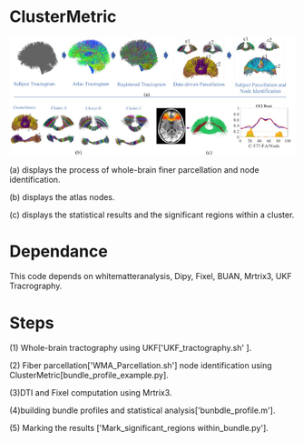 #  ClusterMetric
![image](https://github.com/A203-IPIS/ClusterMetric/blob/main/bundle%20profile.png)


(a) displays the process of whole-brain finer parcellation and node identification. 


(b) displays the atlas nodes. 

(c) displays the statistical results and the significant regions within  a cluster. 
#  Dependance 
This code depends on whitematteranalysis, Dipy, Fixel, BUAN, Mrtrix3, UKF Tracrography.

#  Steps 
 (1) Whole-brain tractography using UKF['UKF_tractography.sh' ].
 
 
 (2) Fiber parcellation['WMA_Parcellation.sh'] node identification using ClusterMetric[bundle_profile_example.py].
 
 
 (3)DTI and Fixel computation using Mrtrix3.
 
 
 (4)building bundle profiles and statistical analysis['bunbdle_profile.m'].
 
 (5) Marking the results ['Mark_significant_regions within_bundle.py']. 

 
